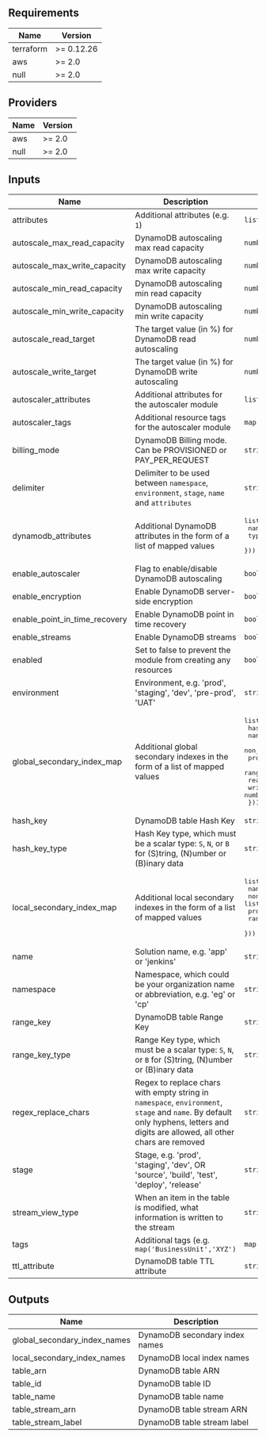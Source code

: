 <!-- markdownlint-disable -->
## Requirements

| Name | Version |
|------|---------|
| terraform | >= 0.12.26 |
| aws | >= 2.0 |
| null | >= 2.0 |

## Providers

| Name | Version |
|------|---------|
| aws | >= 2.0 |
| null | >= 2.0 |

## Inputs

| Name | Description | Type | Default | Required |
|------|-------------|------|---------|:--------:|
| attributes | Additional attributes (e.g. `1`) | `list(string)` | `[]` | no |
| autoscale\_max\_read\_capacity | DynamoDB autoscaling max read capacity | `number` | `20` | no |
| autoscale\_max\_write\_capacity | DynamoDB autoscaling max write capacity | `number` | `20` | no |
| autoscale\_min\_read\_capacity | DynamoDB autoscaling min read capacity | `number` | `5` | no |
| autoscale\_min\_write\_capacity | DynamoDB autoscaling min write capacity | `number` | `5` | no |
| autoscale\_read\_target | The target value (in %) for DynamoDB read autoscaling | `number` | `50` | no |
| autoscale\_write\_target | The target value (in %) for DynamoDB write autoscaling | `number` | `50` | no |
| autoscaler\_attributes | Additional attributes for the autoscaler module | `list(string)` | `[]` | no |
| autoscaler\_tags | Additional resource tags for the autoscaler module | `map(string)` | `{}` | no |
| billing\_mode | DynamoDB Billing mode. Can be PROVISIONED or PAY\_PER\_REQUEST | `string` | `"PROVISIONED"` | no |
| delimiter | Delimiter to be used between `namespace`, `environment`, `stage`, `name` and `attributes` | `string` | `"-"` | no |
| dynamodb\_attributes | Additional DynamoDB attributes in the form of a list of mapped values | <pre>list(object({<br>    name = string<br>    type = string<br>  }))</pre> | `[]` | no |
| enable\_autoscaler | Flag to enable/disable DynamoDB autoscaling | `bool` | `false` | no |
| enable\_encryption | Enable DynamoDB server-side encryption | `bool` | `true` | no |
| enable\_point\_in\_time\_recovery | Enable DynamoDB point in time recovery | `bool` | `true` | no |
| enable\_streams | Enable DynamoDB streams | `bool` | `false` | no |
| enabled | Set to false to prevent the module from creating any resources | `bool` | `true` | no |
| environment | Environment, e.g. 'prod', 'staging', 'dev', 'pre-prod', 'UAT' | `string` | `""` | no |
| global\_secondary\_index\_map | Additional global secondary indexes in the form of a list of mapped values | <pre>list(object({<br>    hash_key           = string<br>    name               = string<br>    non_key_attributes = list(string)<br>    projection_type    = string<br>    range_key          = string<br>    read_capacity      = number<br>    write_capacity     = number<br>  }))</pre> | `[]` | no |
| hash\_key | DynamoDB table Hash Key | `string` | n/a | yes |
| hash\_key\_type | Hash Key type, which must be a scalar type: `S`, `N`, or `B` for (S)tring, (N)umber or (B)inary data | `string` | `"S"` | no |
| local\_secondary\_index\_map | Additional local secondary indexes in the form of a list of mapped values | <pre>list(object({<br>    name               = string<br>    non_key_attributes = list(string)<br>    projection_type    = string<br>    range_key          = string<br>  }))</pre> | `[]` | no |
| name | Solution name, e.g. 'app' or 'jenkins' | `string` | `""` | no |
| namespace | Namespace, which could be your organization name or abbreviation, e.g. 'eg' or 'cp' | `string` | `""` | no |
| range\_key | DynamoDB table Range Key | `string` | `""` | no |
| range\_key\_type | Range Key type, which must be a scalar type: `S`, `N`, or `B` for (S)tring, (N)umber or (B)inary data | `string` | `"S"` | no |
| regex\_replace\_chars | Regex to replace chars with empty string in `namespace`, `environment`, `stage` and `name`. By default only hyphens, letters and digits are allowed, all other chars are removed | `string` | `"/[^a-zA-Z0-9-]/"` | no |
| stage | Stage, e.g. 'prod', 'staging', 'dev', OR 'source', 'build', 'test', 'deploy', 'release' | `string` | `""` | no |
| stream\_view\_type | When an item in the table is modified, what information is written to the stream | `string` | `""` | no |
| tags | Additional tags (e.g. `map('BusinessUnit','XYZ')` | `map(string)` | `{}` | no |
| ttl\_attribute | DynamoDB table TTL attribute | `string` | `"Expires"` | no |

## Outputs

| Name | Description |
|------|-------------|
| global\_secondary\_index\_names | DynamoDB secondary index names |
| local\_secondary\_index\_names | DynamoDB local index names |
| table\_arn | DynamoDB table ARN |
| table\_id | DynamoDB table ID |
| table\_name | DynamoDB table name |
| table\_stream\_arn | DynamoDB table stream ARN |
| table\_stream\_label | DynamoDB table stream label |

<!-- markdownlint-restore -->
